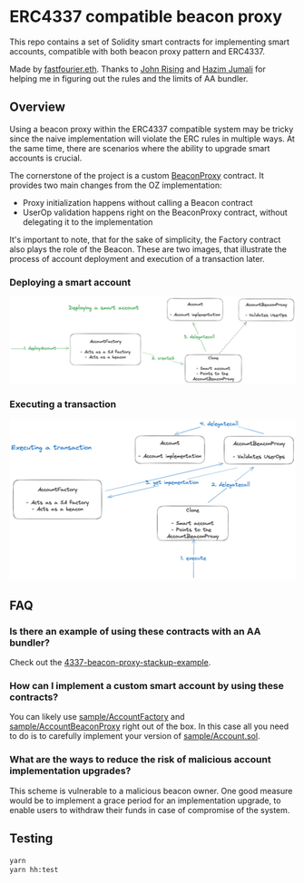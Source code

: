 # ERC4337 compatible beacon proxy

This repo contains a set of Solidity smart contracts for implementing smart accounts, compatible with both beacon proxy pattern and ERC4337.

Made by [fastfourier.eth](https://warpcast.com/fastfourier.eth). Thanks to [John Rising](https://twitter.com/johnrising_) and [Hazim Jumali](https://twitter.com/hazimj_) for helping me in figuring out the rules and the limits of AA bundler.

## Overview

Using a beacon proxy within the ERC4337 compatible system may be tricky since the naive implementation will violate the ERC rules in multiple ways. At the same time, there are scenarios where the ability to upgrade smart accounts is crucial.

The cornerstone of the project is a custom [BeaconProxy](./contracts/BeaconProxy.sol) contract. It provides two main changes from the OZ implementation:

- Proxy initialization happens without calling a Beacon contract
- UserOp validation happens right on the BeaconProxy contract, without delegating it to the implementation

It's important to note, that for the sake of simplicity, the Factory contract also plays the role of the Beacon. These are two images, that illustrate the process of account deployment and execution of a transaction later.

### Deploying a smart account

![alt text](./assets/deploy.png)

### Executing a transaction

![alt text](./assets/execute.png)

## FAQ

### Is there an example of using these contracts with an AA bundler?

Check out the [4337-beacon-proxy-stackup-example](https://github.com/pavlovdog/4337-beacon-proxy-stackup-example).

### How can I implement a custom smart account by using these contracts?

You can likely use [sample/AccountFactory](./contracts/sample/AccountFactory.sol) and [sample/AccountBeaconProxy](./contracts/sample/AccountBeaconProxy.sol) right out of the box. In this case all you need to do is to carefully implement your version of [sample/Account.sol](./contracts/sample/Account.sol).

### What are the ways to reduce the risk of malicious account implementation upgrades?

This scheme is vulnerable to a malicious beacon owner. One good measure would be to implement a grace period for an implementation upgrade, to enable users to withdraw their funds in case of compromise of the system.

## Testing

```bash
yarn
yarn hh:test
```
